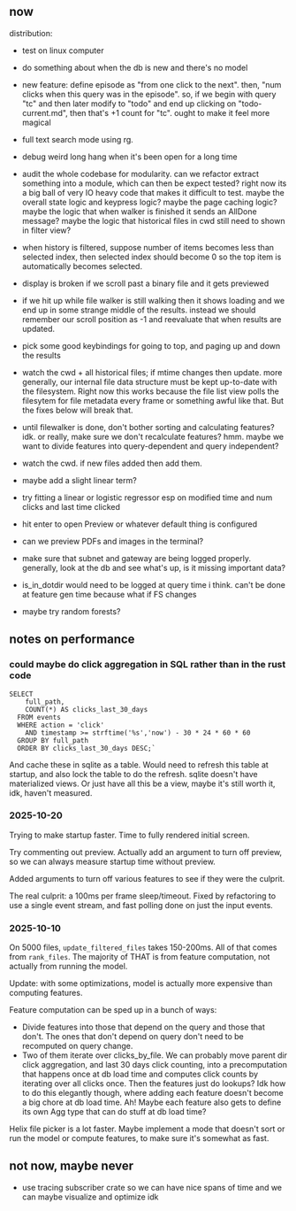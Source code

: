 ## now

distribution:
- test on linux computer
- do something about when the db is new and there's no model

- new feature: define episode as "from one click to the next". then, "num clicks when this query was in the episode". so, if we begin with query "tc" and then later modify to "todo" and end up clicking on "todo-current.md", then that's +1 count for "tc". ought to make it feel more magical

- full text search mode using rg.

- debug weird long hang when it's been open for a long time
- audit the whole codebase for modularity. can we refactor extract something into a module, which can then be expect tested? right now its a big ball of very IO heavy code that makes it difficult to test. maybe the overall state logic and keypress logic? maybe the page caching logic? maybe the logic that when walker is finished it sends an AllDone message? maybe the logic that historical files in cwd still need to shown in filter view?
- when history is filtered, suppose number of items becomes less than selected index, then selected index should become 0 so the top item is automatically becomes selected.
- display is broken if we scroll past a binary file and it gets previewed
- if we hit up while file walker is still walking then it shows loading and we end up in some strange middle of the results. instead we should remember our scroll position as -1 and reevaluate that when results are updated.
- pick some good keybindings for going to top, and paging up and down the results
- watch the cwd + all historical files; if mtime changes then update. more generally, our internal file data structure must be kept up-to-date with the filesystem. Right now this works because the file list view polls the filesytem for file metadata every frame or something awful like that. But the fixes below will break that.
- until filewalker is done, don't bother sorting and calculating features? idk. or really, make sure we don't recalculate features? hmm. maybe we want to divide features into query-dependent and query independent?
- watch the cwd. if new files added then add them.
- maybe add a slight linear term?
- try fitting a linear or logistic regressor esp on modified time and num clicks and last time clicked
- hit enter to open Preview or whatever default thing is configured
- can we preview PDFs and images in the terminal?
- make sure that subnet and gateway are being logged properly. generally, look at the db and see what's up, is it missing important data?
- is_in_dotdir would need to be logged at query time i think. can't be done at feature gen time because what if FS changes
- maybe try random forests?


## notes on performance

### could maybe do click aggregation in SQL rather than in the rust code

```
SELECT
    full_path,
    COUNT(*) AS clicks_last_30_days
  FROM events
  WHERE action = 'click'
    AND timestamp >= strftime('%s','now') - 30 * 24 * 60 * 60
  GROUP BY full_path
  ORDER BY clicks_last_30_days DESC;`
```

And cache these in sqlite as a table. Would need to refresh this table at startup, and also lock the table to do the refresh. sqlite doesn't have materialized views. Or just have all this be a view, maybe it's still worth it, idk, haven't measured.

### 2025-10-20

Trying to make startup faster. Time to fully rendered initial screen.

Try commenting out preview. Actually add an argument to turn off preview, so we can always measure startup time without preview.

Added arguments to turn off various features to see if they were the culprit.

The real culprit: a 100ms per frame sleep/timeout. Fixed by refactoring to use a single event stream, and fast polling done on just the input events.

### 2025-10-10

On 5000 files, `update_filtered_files` takes 150-200ms. All of that comes from `rank_files`. The majority of THAT is from feature computation, not actually from running the model.

Update: with some optimizations, model is actually more expensive than computing features.

Feature computation can be sped up in a bunch of ways:
* Divide features into those that depend on the query and those that don't. The ones that don't depend on query don't need to be recomputed on query change.
* Two of them iterate over clicks_by_file. We can probably move parent dir click aggregation, and last 30 days click counting, into a precomputation that happens once at db load time and computes click counts by iterating over all clicks once. Then the features just do lookups? Idk how to do this elegantly though, where adding each feature doesn't become a big chore at db load time. Ah! Maybe each feature also gets to define its own Agg type that can do stuff at db load time? 

Helix file picker is a lot faster. Maybe implement a mode that doesn't sort or run the model or compute features, to make sure it's somewhat as fast.


## not now, maybe never
- use tracing subscriber crate so we can have nice spans of time and we can maybe visualize and optimize idk
